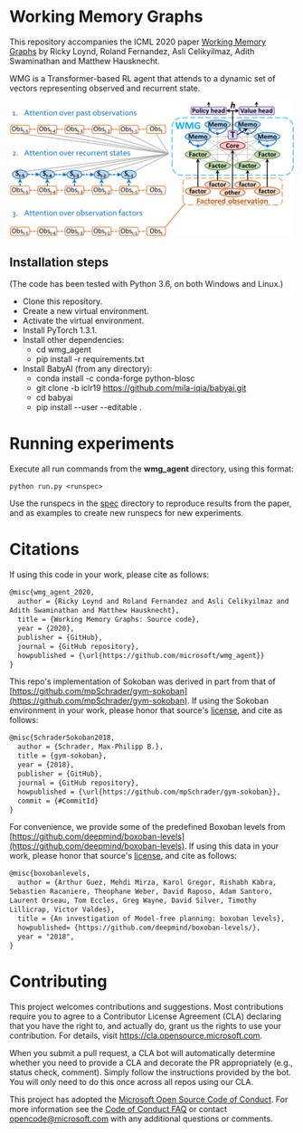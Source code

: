 
# Working Memory Graphs
This repository accompanies 
the ICML 2020 paper [Working Memory Graphs](https://arxiv.org/abs/1911.07141)
by Ricky Loynd, Roland Fernandez, Asli Celikyilmaz, Adith Swaminathan and Matthew Hausknecht.

WMG is a Transformer-based RL agent that attends to
a dynamic set of vectors representing observed and recurrent state.

![](images/overview.png)

## Installation steps
(The code has been tested with Python 3.6, on both Windows and Linux.)
* Clone this repository.
* Create a new virtual environment.
* Activate the virtual environment.
* Install PyTorch 1.3.1.
* Install other dependencies:
	* cd wmg_agent
    * pip install -r requirements.txt
* Install BabyAI (from any directory):
	* conda install -c conda-forge python-blosc
	* git clone -b iclr19 https://github.com/mila-iqia/babyai.git
	* cd babyai
	* pip install --user --editable .


# Running experiments

Execute all run commands from the **wmg_agent** directory, using this format:

    python run.py <runspec>

Use the runspecs in the [spec](specs) directory to reproduce results from the paper,
and as examples to create new runspecs for new experiments.

# Citations

If using this code in your work, please cite as follows:

    @misc{wmg_agent_2020,
      author = {Ricky Loynd and Roland Fernandez and Asli Celikyilmaz and Adith Swaminathan and Matthew Hausknecht},
      title = {Working Memory Graphs: Source code},
      year = {2020},
      publisher = {GitHub},
      journal = {GitHub repository},
      howpublished = {\url{https://github.com/microsoft/wmg_agent}}
    }

This repo's implementation of Sokoban was derived in part from that of 
[https://github.com/mpSchrader/gym-sokoban](https://github.com/mpSchrader/gym-sokoban).
If using the Sokoban environment in your work, please honor that source's 
[license](environments/gym-sokoban-LICENSE), and cite as follows:

    @misc{SchraderSokoban2018,
      author = {Schrader, Max-Philipp B.},
      title = {gym-sokoban},
      year = {2018},
      publisher = {GitHub},
      journal = {GitHub repository},
      howpublished = {\url{https://github.com/mpSchrader/gym-sokoban}},
      commit = {#CommitId}
    }

For convenience, we provide some of the predefined Boxoban levels from [https://github.com/deepmind/boxoban-levels](https://github.com/deepmind/boxoban-levels).
If using this data in your work, please honor that source's 
[license](data/boxoban-levels-master/LICENSE), and cite as follows:

    @misc{boxobanlevels,
      author = {Arthur Guez, Mehdi Mirza, Karol Gregor, Rishabh Kabra, Sebastien Racaniere, Theophane Weber, David Raposo, Adam Santoro, Laurent Orseau, Tom Eccles, Greg Wayne, David Silver, Timothy Lillicrap, Victor Valdes},
      title = {An investigation of Model-free planning: boxoban levels},
      howpublished= {https://github.com/deepmind/boxoban-levels/},
      year = "2018",
    }

# Contributing

This project welcomes contributions and suggestions.  Most contributions require you to agree to a
Contributor License Agreement (CLA) declaring that you have the right to, and actually do, grant us
the rights to use your contribution. For details, visit https://cla.opensource.microsoft.com.

When you submit a pull request, a CLA bot will automatically determine whether you need to provide
a CLA and decorate the PR appropriately (e.g., status check, comment). Simply follow the instructions
provided by the bot. You will only need to do this once across all repos using our CLA.

This project has adopted the [Microsoft Open Source Code of Conduct](https://opensource.microsoft.com/codeofconduct/).
For more information see the [Code of Conduct FAQ](https://opensource.microsoft.com/codeofconduct/faq/) or
contact [opencode@microsoft.com](mailto:opencode@microsoft.com) with any additional questions or comments.
